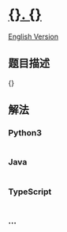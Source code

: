 # [{}. {}]({})


[English Version]({})


## 题目描述


<!-- 这里写题目描述 -->


{}


## 解法


<!-- 这里可写通用的实现逻辑 -->


<!-- tabs:start -->


### **Python3**


<!-- 这里可写当前语言的特殊实现逻辑 -->


```python

```


### **Java**


<!-- 这里可写当前语言的特殊实现逻辑 -->


```java

```


### **TypeScript**


```ts

```


### **...**


```


```


<!-- tabs:end -->
